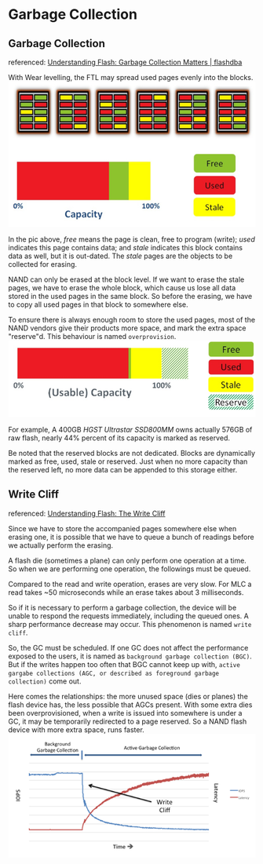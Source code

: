 # Garbage Collection

## Garbage Collection
referenced: [Understanding Flash: Garbage Collection Matters | flashdba](https://flashdba.com/2014/10/15/understanding-flash-garbage-collection-matters/)   

With Wear levelling, the FTL may spread used pages evenly into the blocks.   
![garbage collection fill41](pics/garbage-collection-fill41.jpg)   

In the pic above, _free_ means the page is clean, free to program (write); _used_ indicates this page contains data; and _stale_ indicates this block contains data as well, but it is out-dated. The _stale_ pages are the objects to be collected for erasing.   

NAND can only be erased at the block level. If we want to erase the stale pages, we have to erase the whole block, which cause us lose all data stored in the used pages in the same block. So before the erasing, we have to copy all used pages in that block to somewhere else.   

To ensure there is always enough room to store the used pages, most of the NAND vendors give their products more space, and mark the extra space "reserve"d. This behaviour is named `overprovision`.   
![reserved capacity of NAND](pics/garbage-collection-overprovision.jpg)   

For example, A 400GB _HGST Ultrastar SSD800MM_ owns actually 576GB of raw flash, nearly 44% percent of its capacity is marked as reserved. 

Be noted that the reserved blocks are not dedicated. Blocks are dynamically marked as free, used, stale or reserved. Just when no more capacity than the reserved left, no more data can be appended to this storage either.   


## Write Cliff
referenced: [Understanding Flash: The Write Cliff](https://flashdba.com/2014/11/24/understanding-flash-the-write-cliff/)   

Since we have to store the accompanied pages somewhere else when erasing one, it is possible that we have to queue a bunch of readings before we actually perform the erasing.   

A flash die (sometimes a plane) can only perform one operation at a time. So when we are performing one operation, the followings must be queued.   

Compared to the read and write operation, erases are very slow. For MLC a read takes ~50 microseconds while an erase takes about 3 milliseconds.   

So if it is necessary to perform a garbage collection, the device will be unable to respond the requests immediately, including the queued ones. A sharp performance decrease may occur. This phenomenon is named `write cliff`.     

So, the GC must be scheduled. If one GC does not affect the performance exposed to the users, it is named as `background garbage collection (BGC)`. But if the writes happen too often that BGC cannot keep up with, `active gargabe collections (AGC, or described as foreground garbage collection)` come out.   

Here comes the relationships: the more unused space (dies or planes) the flash device has, the less possible that AGCs present. With some extra dies been overprovisioned, when a write is issued into somewhere is under a GC, it may be temporarily redirected to a page reserved. So a NAND flash device with more extra space, runs faster.   
![write cliff](pics/active-vs-background-garbage-collection.png)   
